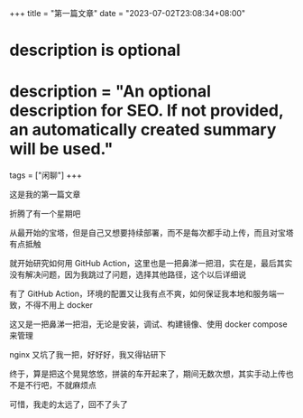 +++
title = "第一篇文章"
date = "2023-07-02T23:08:34+08:00"

#
# description is optional
#
# description = "An optional description for SEO. If not provided, an automatically created summary will be used."

tags = ["闲聊"]
+++

这是我的第一篇文章

折腾了有一个星期吧

从最开始的宝塔，但是自己又想要持续部署，而不是每次都手动上传，而且对宝塔有点抵触

就开始研究如何用 GitHub Action，这里也是一把鼻涕一把泪，实在是，最后其实没有解决问题，因为我跳过了问题，选择其他路径，这个以后详细说

有了 GitHub Action，环境的配置又让我有点不爽，如何保证我本地和服务端一致，不得不用上 docker

这又是一把鼻涕一把泪，无论是安装，调试、构建镜像、使用 docker compose 来管理

nginx 又坑了我一把，好好好，我又得钻研下

终于，算是把这个晃晃悠悠，拼装的车开起来了，期间无数次想，其实手动上传也不是不行吧，不就麻烦点

可惜，我走的太远了，回不了头了
